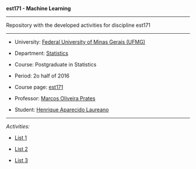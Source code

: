 **est171 - Machine Learning**

***

Repository with the developed activities for discipline est171

***

* University: [Federal University of Minas Gerais (UFMG)](https://www.ufmg.br/)
* Department: [Statistics](http://www.est.ufmg.br/portal/)
* Course: Postgraduate in Statistics
* Period: 2o half of 2016
* Course page: [est171](http://est.ufmg.br/~marcosop/est171-ML/index.htm)
* Professor: [Marcos Oliveira Prates](http://est.ufmg.br/~marcosop/)

* Student: [Henrique Aparecido Laureano](http://lattes.cnpq.br/2224901552085090)

***

*Activities:*

* [List 1](http://mynameislaure.github.io/ml-ufmg-list_1/master.pdf)

* [List 2](http://mynameislaure.github.io/ml-ufmg-list_2/master.pdf)

* [List 3](http://mynameislaure.github.io/ml-ufmg-list_3/master.pdf)